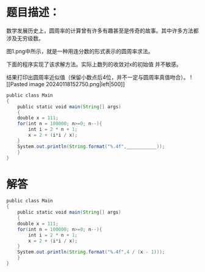 # 题目描述：
数学发展历史上，圆周率的计算曾有许多有趣甚至是传奇的故事。其中许多方法都涉及无穷级数。

图1.png中所示，就是一种用连分数的形式表示的圆周率求法。

下面的程序实现了该求解方法。实际上数列的收敛对x的初始值 并不敏感。

结果打印出圆周率近似值（保留小数点后4位，并不一定与圆周率真值吻合）。
![[Pasted image 20240118152750.png|left|500]]

```java
public class Main
{
    public static void main(String[] args)
    {
    double x = 111;
    for(int n = 100000; n>=0; n--){
        int i = 2 * n + 1;
        x = 2 + (i*i / x);
    }
    System.out.println(String.format("%.4f",___________));
    }
}
```

# 解答
```java
public class Main
{
    public static void main(String[] args)
    {
    double x = 111;
    for(int n = 100000; n>=0; n--){
        int i = 2 * n + 1;
        x = 2 + (i*i / x);
    }
    System.out.println(String.format("%.4f",4 / (x - 1)));
    }
}
```
